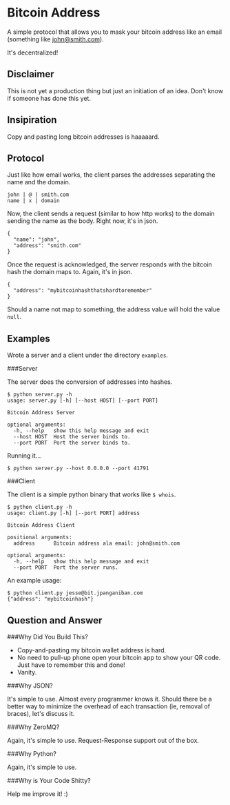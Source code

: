 Bitcoin Address
===============

A simple protocol that allows you to mask your bitcoin
address like an email (something like john@smith.com).

It's decentralized!

Disclaimer
----------

This is not yet a production thing but just an initiation
of an idea. Don't know if someone has done this yet.

Insipiration
------------

Copy and pasting long bitcoin addresses is haaaaard.

Protocol
--------

Just like how email works, the client parses the addresses
separating the name and the domain.

```
john | @ | smith.com
name | x | domain
```

Now, the client sends a request (similar to how http works)
to the domain sending the name as the body. Right now, it's
in json.

```
{
  "name": "john",
  "address": "smith.com"
}
```

Once the request is acknowledged, the server responds with
the bitcoin hash the domain maps to. Again, it's in json.

```
{
  "address": "mybitcoinhashthatshardtoremember"
}
```

Should a name not map to something, the address value will
hold the value `null`.

Examples
--------

Wrote a server and a client under the directory `examples`.

###Server

The server does the conversion of addresses into hashes.

```
$ python server.py -h
usage: server.py [-h] [--host HOST] [--port PORT]

Bitcoin Address Server

optional arguments:
  -h, --help   show this help message and exit
  --host HOST  Host the server binds to.
  --port PORT  Port the server binds to.
```

Running it...

```
$ python server.py --host 0.0.0.0 --port 41791
```

###Client

The client is a simple python binary that works like
`$ whois`.

```
$ python client.py -h
usage: client.py [-h] [--port PORT] address

Bitcoin Address Client

positional arguments:
  address      Bitcoin address ala email: john@smith.com

optional arguments:
  -h, --help   show this help message and exit
  --port PORT  Port the server runs.
```

An example usage:

```
$ python client.py jesse@bit.jpanganiban.com
{"address": "mybitcoinhash"}
```

Question and Answer
-------------------

###Why Did You Build This?

* Copy-and-pasting my bitcoin wallet address is hard.
* No need to pull-up phone open your bitcoin app to show
your QR code. Just have to remember this and done!
* Vanity.

###Why JSON?

It's simple to use. Almost every programmer knows it.
Should there be a better way to minimize the overhead of
each transaction (ie, removal of braces), let's discuss it.

###Why ZeroMQ?

Again, it's simple to use. Request-Response support out of
the box.

###Why Python?

Again, it's simple to use.

###Why is Your Code Shitty?

Help me improve it! :)
